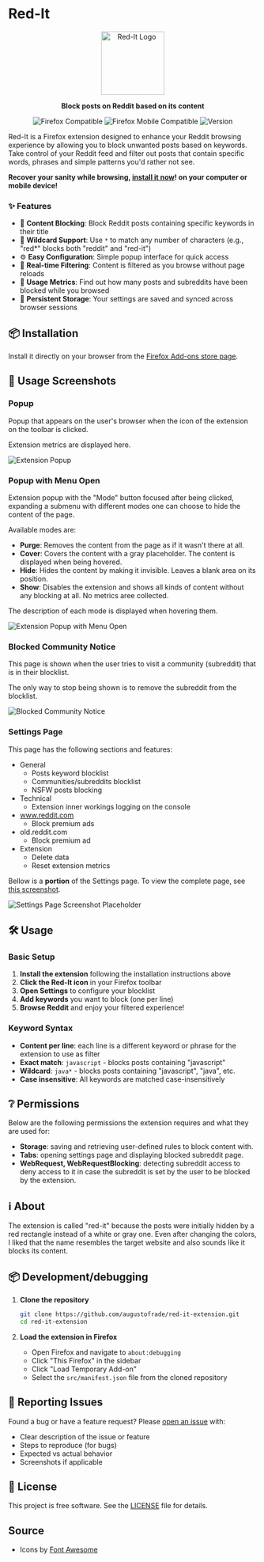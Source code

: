 # Red-It

<p align="center">
  <img src="public/red-it-icon.png" alt="Red-It Logo" width="128" height="128">
</p>

<p align="center">
  <strong>Block posts on Reddit based on its content</strong>
</p>

<p align="center">
  <img src="https://img.shields.io/badge/Firefox-Compatible-orange?style=flat-square&logo=firefox" alt="Firefox Compatible">
  <img src="https://img.shields.io/badge/Firefox%20Mobile-Compatible-orange?style=flat-square&logo=firefox" alt="Firefox Mobile Compatible">
  <img src="https://img.shields.io/badge/Version-0.7.4-blue?style=flat-square" alt="Version">
</p>

Red-It is a Firefox extension designed to enhance your Reddit browsing experience by allowing you to block unwanted posts based on keywords. Take control of your Reddit feed and filter out posts that contain specific words, phrases and simple patterns you'd rather not see.

**Recover your sanity while browsing, [install it now](https://addons.mozilla.org/en-US/firefox/addon/red-it/)! on your computer or mobile device!**

### ✨ Features

- 🚫 **Content Blocking**: Block Reddit posts containing specific keywords in their title
- 🎯 **Wildcard Support**: Use `*` to match any number of characters (e.g., "red\*" blocks both "reddit" and "red-it")
- ⚙️ **Easy Configuration**: Simple popup interface for quick access
- 🔄 **Real-time Filtering**: Content is filtered as you browse without page reloads
- 📝 **Usage Metrics**: Find out how many posts and subreddits have been blocked while you browsed
- 💾 **Persistent Storage**: Your settings are saved and synced across browser sessions

## 📦 Installation

Install it directly on your browser from the [Firefox Add-ons store page](https://addons.mozilla.org/en-US/firefox/addon/red-it/).

## 🧰 Usage Screenshots

### Popup

Popup that appears on the user's browser when the icon of the extension on the toolbar is clicked.

Extension metrics are displayed here.

![Extension Popup](public/screenshot-popup.png)

### Popup with Menu Open

Extension popup with the "Mode" button focused after being clicked, expanding a submenu with different modes one can choose to hide the content of the page.

Available modes are:

- **Purge**: Removes the content from the page as if it wasn't there at all.
- **Cover**: Covers the content with a gray placeholder. The content is displayed when being hovered.
- **Hide**: Hides the content by making it invisible. Leaves a blank area on its position.
- **Show**: Disables the extension and shows all kinds of content without any blocking at all. No metrics aree collected.

The description of each mode is displayed when hovering them.

![Extension Popup with Menu Open](public/screenshot-popup-menu.png)

### Blocked Community Notice

This page is shown when the user tries to visit a community (subreddit) that is in their blocklist.

The only way to stop being shown is to remove the subreddit from the blocklist.

![Blocked Community Notice](public/screenshot-blocked-community.png)

### Settings Page

This page has the following sections and features:

- General
  - Posts keyword blocklist
  - Communities/subreddits blocklist
  - NSFW posts blocking
- Technical
  - Extension inner workings logging on the console
- www.reddit.com
  - Block premium ads
- old.reddit.com
  - Block premium ad
- Extension
  - Delete data
  - Reset extension metrics

Bellow is a **portion** of the Settings page. To view the complete page, see [this screenshot](public/screenshot-settings-all.png).

![Settings Page Screenshot Placeholder](public/screenshot-settings-min.png)

## 🛠️ Usage

### Basic Setup

1. **Install the extension** following the installation instructions above
2. **Click the Red-It icon** in your Firefox toolbar
3. **Open Settings** to configure your blocklist
4. **Add keywords** you want to block (one per line)
5. **Browse Reddit** and enjoy your filtered experience!

### Keyword Syntax

- **Content per line**: each line is a different keyword or phrase for the extension to use as filter
- **Exact match**: `javascript` - blocks posts containing "javascript"
- **Wildcard**: `java*` - blocks posts containing "javascript", "java", etc.
- **Case insensitive**: All keywords are matched case-insensitively

## ❔ Permissions

Below are the following permissions the extension requires and what they are used for:

- **Storage**: saving and retrieving user-defined rules to block content with.
- **Tabs**: opening settings page and displaying blocked subreddit page.
- **WebRequest, WebRequestBlocking**: detecting subreddit access to deny access to it in case the subreddit is set by the user to be blocked by the extension.

## ℹ️ About

The extension is called "red-it" because the posts were initially hidden by a red rectangle instead of a white or gray one.
Even after changing the colors, I liked that the name resembles the target website and also sounds like it blocks its content.

## 📦 Development/debugging

1. **Clone the repository**

   ```bash
   git clone https://github.com/augustofrade/red-it-extension.git
   cd red-it-extension
   ```

2. **Load the extension in Firefox**
   - Open Firefox and navigate to `about:debugging`
   - Click "This Firefox" in the sidebar
   - Click "Load Temporary Add-on"
   - Select the `src/manifest.json` file from the cloned repository

## 📝 Reporting Issues

Found a bug or have a feature request? Please [open an issue](https://github.com/augustofrade/red-it-extension/issues) with:

- Clear description of the issue or feature
- Steps to reproduce (for bugs)
- Expected vs actual behavior
- Screenshots if applicable

## 📄 License

This project is free software. See the [LICENSE](LICENSE) file for details.

## Source

- Icons by [Font Awesome](https://fontawesome.com/)

